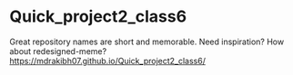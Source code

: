 # Quick_project2_class6
Great repository names are short and memorable. Need inspiration? How about redesigned-meme?
https://mdrakibh07.github.io/Quick_project2_class6/

